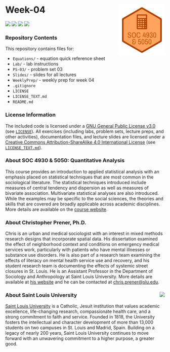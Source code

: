 Week-04 <img src="https://raw.githubusercontent.com/slu-soc5050/Core-Documents/sources/soc5050LogoSm_v2.png" align="right" />
===========================================================
![](https://img.shields.io/badge/semester-Fall%2C%202017-blue.svg) ![](https://img.shields.io/badge/release-updated-brightgreen.svg)
![](https://img.shields.io/github/last-commit/slu-soc5050/Week-04.svg) ![](https://img.shields.io/github/repo-size/slu-soc5050/Week-04.svg)

### Repository Contents
This repository contains files for:
  - `Equations/` - equation quick reference sheet
  - `Lab/` - lab instructions
  - `PS-03/` - problem set 03
  - `Slides/` - slides for all lectures
  - `WeeklyPrep/` - weekly prep for week 04
  - `.gitignore`
  - `LICENSE`
  - `LICENSE_TEXT.md`
  - `README.md`

### License Information
The included code is licensed under a [GNU General Public License v3.0](https://www.gnu.org/licenses/gpl-3.0.en.html) (see [`LICENSE`](LICENSE)). All exercises (including labs, problem sets, lecture preps, and other activities), documentation files, and lecture slides are licensed under a [Creative Commons Attribution-ShareAlike 4.0 International License](https://creativecommons.org/licenses/by-sa/4.0/) (see [`LICENSE_TEXT.md`](LICENSE_TEXT.md)).

### About SOC 4930 & 5050: Quantitative Analysis
This course provides an introduction to applied statistical analysis with an emphasis placed on statistical techniques that are most common in the sociological literature. The statistical techniques introduced include measures of central tendency and dispersion as well as measures of bivariate association. Multivariate statistical analyses are also introduced. While the examples may be specific to the social sciences, the theories and skills that are covered are broadly applicable across academic disciplines. More details are available on the [course website](https://slu-soc5050.github.io).

### About Christopher Prener, Ph.D.
Chris is an urban and medical sociologist with an interest in mixed methods research designs that incorporate spatial data. His dissertation examined the effect of neighborhood context and conditions on emergency medical services work, particularly with patients who have mental illnesses or substance use disorders. He is also part of a research team examining the effects of literacy on mental health service use and recovery, and his student research team is documenting the effects of systemic street closures in St. Louis. He is an Assistant Professor in the Department of Sociology and Anthropology at Saint Louis University. More details are available at [his website](https://chris-prener.github.io) and he can be contacted at [chris.prener@slu.edu](mailto:chris.prener@slu.edu).

### About Saint Louis University <img src="https://slu-soc5650.github.io/images/sluLogo.png" align="right" />
[Saint Louis University](http://wwww.slu.edu) is a Catholic, Jesuit institution that values academic excellence, life-changing research, compassionate health care, and a strong commitment to faith and service. Founded in 1818, the University fosters the intellectual and character development of more than 13,000 students on two campuses in St. Louis and Madrid, Spain. Building on a legacy of nearly 200 years, Saint Louis University continues to move forward with an unwavering commitment to a higher purpose, a greater good.
